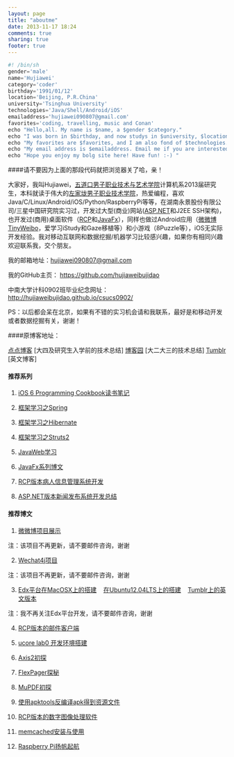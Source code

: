 ```yaml
---
layout: page
title: "aboutme"
date: 2013-11-17 18:24
comments: true
sharing: true
footer: true
---
```


```python
#! /bin/sh
gender='male'
name='Hujiawei'
category='coder'
birthday='1991/01/12'
location='Beijing, P.R.China'
university='Tsinghua University'
technologies='Java/Shell/Android/iOS'
emailaddress='hujiawei090807@gmail.com'
favorites='coding, travelling, music and Conan'
echo "Hello,all. My name is $name, a $gender $category."
echo "I was born in $birthday, and now studys in $university, $location."
echo "My favorites are $favorites, and I am also fond of $technologies."
echo "My email address is $emailaddress. Email me if you are interested in $name."
echo "Hope you enjoy my bolg site here! Have fun! :-) "
```

####请不要因为上面的那段代码就把浏览器关了哈，亲！

大家好，我叫Hujiawei，[五道口男子职业技术与艺术学院](http://www.tsinghua.edu.cn/publish/th/index.html)计算机系2013届研究生，本科就读于伟大的[左家垅男子职业技术学院](http://www.csu.edu.cn/)，热爱编程，喜欢Java/C/Linux/Android/iOS/Python/RaspberryPi等等，在湖南永景股份有限公司/三星中国研究院实习过，开发过大型(商业)网站([ASP.NET](http://www.cnblogs.com/yinger/category/305399.html)和J2EE SSH架构)，也开发过(商用)桌面软件（[RCP](http://www.cnblogs.com/yinger/category/339483.html)和[JavaFx](http://www.cnblogs.com/yinger/category/372015.html)），同样也做过Android应用（[微微博TinyWeibo](http://hujiaweiyinger.diandian.com/post/2013-05-18/project_weiweibo)，爱学习iStudy和Gaze移植等）和小游戏（8Puzzle等），iOS无实际开发经验。我对移动互联网和数据挖掘/机器学习比较感兴趣，如果你有相同兴趣欢迎联系我，交个朋友。

我的邮箱地址：<hujiawei090807@gmail.com>

我的GitHub主页： <https://github.com/hujiaweibujidao>

中南大学计科0902班毕业纪念网址：<http://hujiaweibujidao.github.io/csucs0902/>

PS：以后都会呆在北京，如果有不错的实习机会请和我联系，最好是和移动开发或者数据挖掘有关，谢谢！


####原博客地址：

[点点博客](http://hujiaweiyinger.diandian.com)  [大四及研究生入学前的技术总结]  [博客园](http://www.cnblogs.com/yinger)  [大二大三的技术总结]  [Tumblr](http://hujiawei.tumblr.com)  [英文博客]


####  推荐系列

1. <a href="http://hujiaweiyinger.diandian.com/post/2013-06-04/ios6_list" target="_blank">iOS 6 Programming Cookbook读书笔记</a>

2. <a href="http://www.cnblogs.com/yinger/category/317241.html" target="_blank">框架学习之Spring</a>

3. <a href="http://www.cnblogs.com/yinger/category/315885.html" target="_blank">框架学习之Hibernate</a>

4. <a href="http://www.cnblogs.com/yinger/category/311933.html" target="_blank">框架学习之Struts2</a>

5. <a href="http://www.cnblogs.com/yinger/category/312985.html" target="_blank">JavaWeb学习</a>

6. <a href="http://www.cnblogs.com/yinger/category/372015.html" target="_blank">JavaFx系列博文</a>

7. <a href="http://www.cnblogs.com/yinger/category/339483.html" target="_blank">RCP版本病人信息管理系统开发</a>

8. <a href="http://www.cnblogs.com/yinger/category/305399.html" target="_blank">ASP.NET版本新闻发布系统开发总结</a>

####  推荐博文

1. <a href="http://hujiaweiyinger.diandian.com/post/2013-05-18/project_weiweibo" target="_blank">微微博项目展示</a>

注：该项目不再更新，请不要邮件咨询，谢谢

2. <a href="http://hujiaweiyinger.diandian.com/post/2013-05-24/project_wechat4j" target="_blank">Wechat4j项目</a>

注：该项目不再更新，请不要邮件咨询，谢谢

3. <a href="http://hujiaweiyinger.diandian.com/post/2013-07-16/edx_build_edx_platform" target="_blank">Edx平台在MacOSX上的搭建</a>&nbsp;&nbsp;&nbsp;&nbsp;<a href="http://hujiaweiyinger.diandian.com/post/2013-07-27/install_edx-platform_on_ubuntu12.04" target="_blank">在Ubuntu12.04LTS上的搭建</a>&nbsp;&nbsp;&nbsp;&nbsp;<a href="http://hujiawei.tumblr.com/post/56574509577/the-instructions-to-install-edx-platform-on-ubuntu12-04" target="_blank">Tumblr上的英文版本</a>

注：我不再关注Edx平台开发，请不要邮件咨询，谢谢

4. <a href="http://hujiaweiyinger.diandian.com/post/2013-05-18/project_rcp_mail_client" target="_blank">RCP版本的邮件客户端</a>

5. <a href="http://hujiaweiyinger.diandian.com/post/2013-05-18/build_ucore_lab_evironment" target="_blank">ucore lab0 开发环境搭建</a>

6. <a href="http://hujiaweiyinger.diandian.com/post/2013-05-31/axis2_first_try" target="_blank">Axis2初探</a>

7. <a href="http://hujiaweiyinger.diandian.com/post/2013-05-19/flexpager_search" target="_blank">FlexPager探秘</a>

8. <a href="http://hujiaweiyinger.diandian.com/post/2013-05-18/mupdf_first_try" target="_blank">MuPDF初探</a>

9. <a href="http://hujiaweiyinger.diandian.com/post/2013-05-19/apktool_apk" target="_blank">使用apktools反编译apk得到资源文件</a>
 
10. <a href="http://hujiaweiyinger.diandian.com/post/2013-05-18/project_rcp_digital_image_process" target="_blank">RCP版本的数字图像处理软件</a>

11. <a href="http://hujiaweiyinger.diandian.com/post/2013-09-09/memcached" target="_blank">memcached安装与使用</a>

12. <a href="http://hujiaweiyinger.diandian.com/post/2013-09-03/raspberrypi_start" target="_blank">Raspberry Pi扬帆起航</a>

